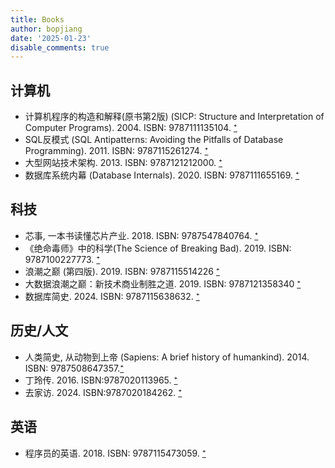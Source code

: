 ```yaml
---
title: Books
author: bopjiang
date: '2025-01-23'
disable_comments: true
---
```



## 计算机
- 计算机程序的构造和解释(原书第2版) (SICP: Structure and Interpretation of Computer Programs). 2004. ISBN: 9787111135104. [⁺](https://book.douban.com/subject/1148282/)
- SQL反模式 (SQL Antipatterns: Avoiding the Pitfalls of Database Programming). 2011. ISBN: 9787115261274. [⁺](https://book.douban.com/subject/6800774/)
- 大型网站技术架构. 2013. ISBN: 9787121212000. [⁺](https://book.douban.com/subject/25723064/)
- 数据库系统内幕 (Database Internals). 2020. ISBN: 9787111655169. [⁺](https://book.douban.com/subject/35078474/)

## 科技
- 芯事, 一本书读懂芯片产业. 2018. ISBN: 9787547840764. [⁺](https://book.douban.com/subject/30303192/)
- 《绝命毒师》中的科学(The Science of Breaking Bad). 2019. ISBN: 9787100227773. [⁺](https://book.douban.com/subject/36502893/)
- 浪潮之巅 (第四版). 2019. ISBN: 9787115514226 [⁺](https://book.douban.com/subject/33474750/)
- 大数据浪潮之巅：新技术商业制胜之道. 2019. ISBN: 9787121358340 [⁺](https://book.douban.com/subject/33372927/)
- 数据库简史. 2024. ISBN: 9787115638632. [⁺](https://book.douban.com/subject/36991187/)


## 历史/人文
- 人类简史, 从动物到上帝 (Sapiens: A brief history of humankind). 2014. ISBN: 9787508647357.[⁺](https://book.douban.com/subject/25985021/) 
- 丁玲传. 2016. ISBN:9787020113965. [⁺](https://book.douban.com/subject/26907038/)
- 去家访. 2024. ISBN:9787020184262. [⁺](https://book.douban.com/subject/36698410/)


## 英语
- 程序员的英语. 2018. ISBN: 9787115473059. [⁺](https://book.douban.com/subject/30157131/)
